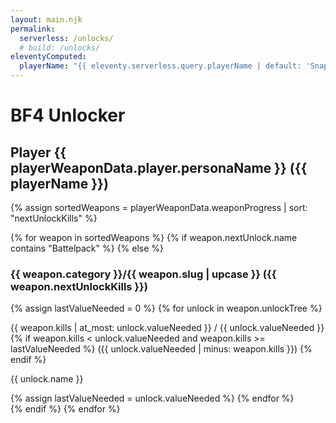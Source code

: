 ```yaml
---
layout: main.njk
permalink:
  serverless: /unlocks/
  # build: /unlocks/
eleventyComputed:
  playerName: "{{ eleventy.serverless.query.playerName | default: 'Snapstromegon' }}"
---
```


# BF4 Unlocker 

## Player {{ playerWeaponData.player.personaName }} ({{ playerName }})

{% assign sortedWeapons = playerWeaponData.weaponProgress | sort: "nextUnlockKills" %}

<div class="weapons">
{% for weapon in sortedWeapons %}
{% if weapon.nextUnlock.name contains "Battelpack" %}
{% else %}

<div class="weapon">

### {{ weapon.category }}/{{ weapon.slug | upcase }} ({{ weapon.nextUnlockKills }})

<div class="weaponUnlocks">
{% assign lastValueNeeded = 0 %}
{% for unlock in weapon.unlockTree %}
<div class="weaponUnlock {% if weapon.kills >= unlock.valueNeeded %}completed{% elsif weapon.kills >= lastValueNeeded %}active{% else %}open{% endif %}" style="
  --weapon-kills: {{ weapon.kills }};
  --unlock-completed: {{ unlock.valueNeeded }};
  --unlock-start: {{ lastValueNeeded }};">
<p class="valueNeeded">{{ weapon.kills | at_most: unlock.valueNeeded }} / {{ unlock.valueNeeded }} {% if weapon.kills < unlock.valueNeeded and weapon.kills >= lastValueNeeded %}
({{ unlock.valueNeeded | minus: weapon.kills }})
{% endif %}</p>
<p class="name">{{ unlock.name }}</p>
</div>
{% assign lastValueNeeded = unlock.valueNeeded %}
{% endfor %}
</div>
</div>
{% endif %}
{% endfor %}
</div>
